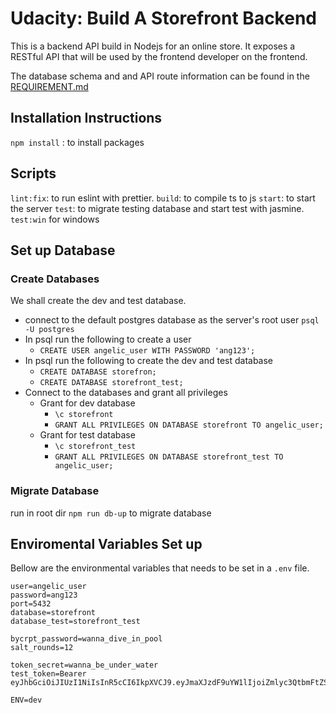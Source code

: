 # Udacity: Build A Storefront Backend

This is a backend API build in Nodejs for an online store. It exposes a RESTful API that will be used by the frontend developer on the frontend. 

The database schema and and API route information can be found in the [REQUIREMENT.md](REQUIREMENTS.md) 
## Installation Instructions

`npm install` : to install packages 

## Scripts

`lint:fix`: to run eslint with prettier.
`build`: to compile ts to js
`start`: to start the server
`test`: to migrate testing database and start test with jasmine. `test:win` for windows

## Set up Database
### Create Databases
We shall create the dev and test database.

- connect to the default postgres database as the server's root user `psql -U postgres`
- In psql run the following to create a user 
    - `CREATE USER angelic_user WITH PASSWORD 'ang123';`
- In psql run the following to create the dev and test database
    - `CREATE DATABASE storefron;`
    - `CREATE DATABASE storefront_test;`
- Connect to the databases and grant all privileges
    - Grant for dev database
        - `\c storefront`
        - `GRANT ALL PRIVILEGES ON DATABASE storefront TO angelic_user;`
    - Grant for test database
        - `\c storefront_test`
        - `GRANT ALL PRIVILEGES ON DATABASE storefront_test TO angelic_user;`

### Migrate Database

run in root dir `npm run db-up` to migrate database

## Enviromental Variables Set up
Bellow are the environmental variables that needs to be set in a `.env` file. 

```
user=angelic_user
password=ang123
port=5432
database=storefront
database_test=storefront_test

bycrpt_password=wanna_dive_in_pool
salt_rounds=12

token_secret=wanna_be_under_water
test_token=Bearer eyJhbGciOiJIUzI1NiIsInR5cCI6IkpXVCJ9.eyJmaXJzdF9uYW1lIjoiZmlyc3QtbmFtZSIsImxhc3RfbmFtZSI6Imxhc3QtbmFtZSJ9.i1nkMaoXoex6aPWz7wSghgCsZCdJ3mAPwc7_ghHhqRM

ENV=dev
```